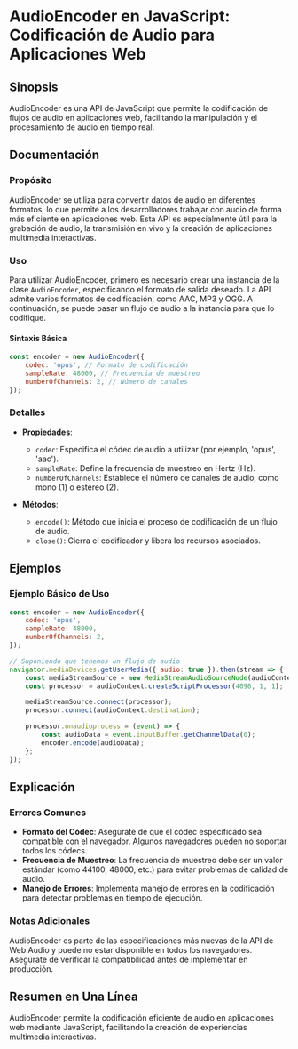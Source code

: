 <!--
Meta Description: # AudioEncoder en JavaScript: Codificación de Audio para Aplicaciones Web ## Sinopsis AudioEncoder es una API de JavaScript que permite la codificació...
Meta Keywords: audio, audioencoder, codificación, para, que
-->

# AudioEncoder en JavaScript: Codificación de Audio para Aplicaciones Web

## Sinopsis
AudioEncoder es una API de JavaScript que permite la codificación de flujos de audio en aplicaciones web, facilitando la manipulación y el procesamiento de audio en tiempo real.

## Documentación
### Propósito
AudioEncoder se utiliza para convertir datos de audio en diferentes formatos, lo que permite a los desarrolladores trabajar con audio de forma más eficiente en aplicaciones web. Esta API es especialmente útil para la grabación de audio, la transmisión en vivo y la creación de aplicaciones multimedia interactivas.

### Uso
Para utilizar AudioEncoder, primero es necesario crear una instancia de la clase `AudioEncoder`, especificando el formato de salida deseado. La API admite varios formatos de codificación, como AAC, MP3 y OGG. A continuación, se puede pasar un flujo de audio a la instancia para que lo codifique.

#### Sintaxis Básica
```javascript
const encoder = new AudioEncoder({
    codec: 'opus', // Formato de codificación
    sampleRate: 48000, // Frecuencia de muestreo
    numberOfChannels: 2, // Número de canales
});
```

### Detalles
- **Propiedades**:
  - `codec`: Especifica el códec de audio a utilizar (por ejemplo, 'opus', 'aac').
  - `sampleRate`: Define la frecuencia de muestreo en Hertz (Hz).
  - `numberOfChannels`: Establece el número de canales de audio, como mono (1) o estéreo (2).

- **Métodos**:
  - `encode()`: Método que inicia el proceso de codificación de un flujo de audio.
  - `close()`: Cierra el codificador y libera los recursos asociados.

## Ejemplos
### Ejemplo Básico de Uso
```javascript
const encoder = new AudioEncoder({
    codec: 'opus',
    sampleRate: 48000,
    numberOfChannels: 2,
});

// Suponiendo que tenemos un flujo de audio
navigator.mediaDevices.getUserMedia({ audio: true }).then(stream => {
    const mediaStreamSource = new MediaStreamAudioSourceNode(audioContext, { mediaStream: stream });
    const processor = audioContext.createScriptProcessor(4096, 1, 1);

    mediaStreamSource.connect(processor);
    processor.connect(audioContext.destination);

    processor.onaudioprocess = (event) => {
        const audioData = event.inputBuffer.getChannelData(0);
        encoder.encode(audioData);
    };
});
```

## Explicación
### Errores Comunes
- **Formato del Códec**: Asegúrate de que el códec especificado sea compatible con el navegador. Algunos navegadores pueden no soportar todos los códecs.
- **Frecuencia de Muestreo**: La frecuencia de muestreo debe ser un valor estándar (como 44100, 48000, etc.) para evitar problemas de calidad de audio.
- **Manejo de Errores**: Implementa manejo de errores en la codificación para detectar problemas en tiempo de ejecución.

### Notas Adicionales
AudioEncoder es parte de las especificaciones más nuevas de la API de Web Audio y puede no estar disponible en todos los navegadores. Asegúrate de verificar la compatibilidad antes de implementar en producción.

## Resumen en Una Línea
AudioEncoder permite la codificación eficiente de audio en aplicaciones web mediante JavaScript, facilitando la creación de experiencias multimedia interactivas.